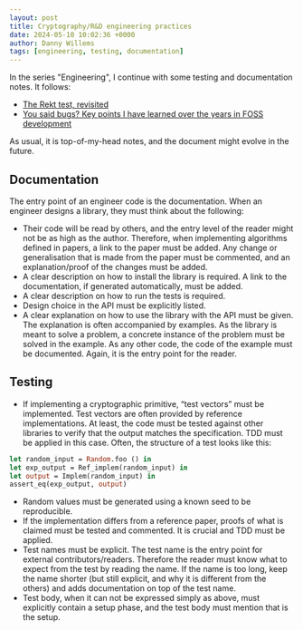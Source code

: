 ```yaml
---
layout: post
title: Cryptography/R&D engineering practices
date: 2024-05-10 10:02:36 +0000
author: Danny Willems
tags: [engineering, testing, documentation]
---
```


In the series "Engineering", I continue with some testing and documentation notes. It follows:
- [The Rekt test, revisited](https://dannywillems.github.io/2024/01/20/the-rekt-test-revisited.html)
- [You said bugs? Key points I have learned over the years in FOSS development](https://dannywillems.github.io/2023/12/08/you-said-bugs.html)

As usual, it is top-of-my-head notes, and the document might evolve in the future.

## Documentation

The entry point of an engineer code is the documentation. When an engineer
designs a library, they must think about the following:
- Their code will be read by others, and the entry level of the reader might not
be as high as the author. Therefore, when implementing algorithms defined in
papers, a link to the paper must be added. Any change or generalisation that is
made from the paper must be commented, and an explanation/proof of the changes
must be added.
- A clear description on how to install the library is required. A link to the
  documentation, if generated automatically, must be added.
- A clear description on how to run the tests is required.
- Design choice in the API must be explicitly listed.
- A clear explanation on how to use the library with the API must be given. The
  explanation is often accompanied by examples. As the library is meant to solve
  a problem, a concrete instance of the problem must be solved in the example.
  As any other code, the code of the example must be documented. Again, it is
  the entry point for the reader.


## Testing

- If implementing a cryptographic primitive, “test vectors” must be implemented.
Test vectors are often provided by reference implementations. At least, the code
must be tested against other libraries to verify that the output matches the
specification. TDD must be applied in this case. Often, the structure of a test
looks like this:
```ocaml
let random_input = Random.foo () in
let exp_output = Ref_implem(random_input) in
let output = Implem(random_input) in
assert_eq(exp_output, output)
```
- Random values must be generated using a known seed to be reproducible.
- If the implementation differs from a reference paper, proofs of what is claimed
must be tested and commented. It is crucial and TDD must be applied.
- Test names must be explicit. The test name is the entry point for external
  contributors/readers. Therefore the reader must know what to expect from the
  test by reading the name. If the name is too long, keep the name shorter (but
  still explicit, and why it is different from the others) and adds
  documentation on top of the test name.
- Test body, when it can not be expressed simply as above, must explicitly
  contain a setup phase, and the test body must mention that is the setup.
